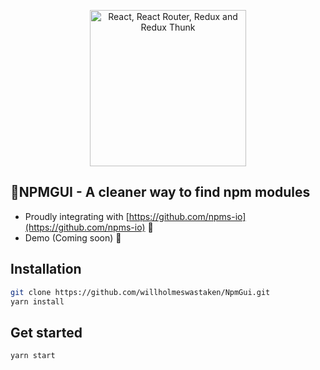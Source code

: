 
<p align="center"><img src="https://2.bp.blogspot.com/-Bf9dPgjOjks/WjZdwvL92sI/AAAAAAAABv4/JYK7EFAdfU0j1_35EGT2AIRhqAnqyPcxgCLcBGAs/s1600/react-router-redux.png" title="View tutorial" alt="React, React Router, Redux and Redux Thunk" width="250"></p>

## 📱NPMGUI - A cleaner way to find npm modules

* Proudly integrating with [https://github.com/npms-io](https://github.com/npms-io) 🤖 
* Demo (Coming soon) 🙌

## Installation

```bash
git clone https://github.com/willholmeswastaken/NpmGui.git
yarn install
```

## Get started

```bash
yarn start
```
